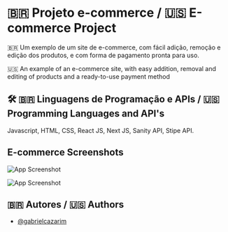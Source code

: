 
# 🇧🇷 Projeto e-commerce / 🇺🇸 E-commerce Project

🇧🇷 Um exemplo de um site de e-commerce, com fácil adição, remoção e edição dos produtos, e com forma de pagamento pronta para uso.

🇺🇸 An example of an e-commerce site, with easy addition, removal and editing of products and a ready-to-use payment method


## 🛠 🇧🇷 Linguagens de Programação e APIs / 🇺🇸 Programming Languages and API's
Javascript, HTML, CSS, React JS, Next JS, Sanity API, Stipe API.


## E-commerce Screenshots

![App Screenshot](https://i.imgur.com/UTFgxzr.png)

![App Screenshot](https://i.imgur.com/TIkY1wa.png)


## 🇧🇷 Autores / 🇺🇸 Authors

- [@gabrielcazarim](https://github.com/gabrielcazarim)

